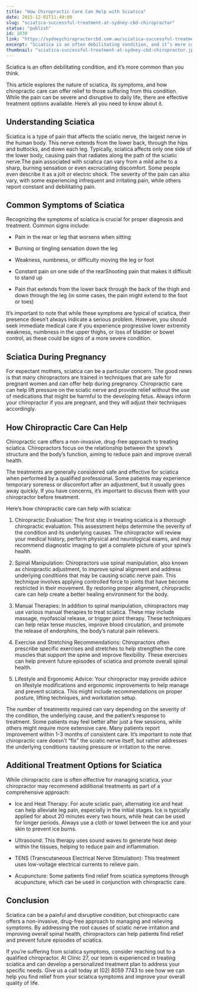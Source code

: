 ```yaml
---
title: "How Chiropractic Care Can Help with Sciatica"
date: 2015-12-01T11:49:00
slug: "sciatica-successful-treatment-at-sydney-cbd-chiropractor"
status: "publish"
id: 1030
link: "https://sydneychiropractorcbd.com.au/sciatica-successful-treatment-at-sydney-cbd-chiropractor/"
excerpt: "Sciatica is an often debilitating condition, and it’s more common than you think. This article explores the nature of sciatica, its symptoms, and how chiropractic care can offer relief to those suffering from this condition. While the pain can be severe and disruptive to daily life, there are effective treatment options available. Here’s all you […]"
thumbnail: "sciatica-successful-treatment-at-sydney-cbd-chiropractor.jpg"
---
```


Sciatica is an often debilitating condition, and it’s more common than you think.

This article explores the nature of sciatica, its symptoms, and how chiropractic care can offer relief to those suffering from this condition. While the pain can be severe and disruptive to daily life, there are effective treatment options available. Here’s all you need to know about it.

## Understanding Sciatica
Sciatica is a type of pain that affects the sciatic nerve, the largest nerve in the human body. This nerve extends from the lower back, through the hips and buttocks, and down each leg. Typically, sciatica affects only one side of the lower body, causing pain that radiates along the path of the sciatic nerve.The pain associated with sciatica can vary from a mild ache to a sharp, burning sensation or even excruciating discomfort. Some people even describe it as a jolt or electric shock. The severity of the pain can also vary, with some experiencing infrequent and irritating pain, while others report constant and debilitating pain.

## Common Symptoms of Sciatica
Recognizing the symptoms of sciatica is crucial for proper diagnosis and treatment. Common signs include:

- Pain in the rear or leg that worsens when sitting

- Burning or tingling sensation down the leg

- Weakness, numbness, or difficulty moving the leg or foot

- Constant pain on one side of the rearShooting pain that makes it difficult to stand up

- Pain that extends from the lower back through the back of the thigh and down through the leg (in some cases, the pain might extend to the foot or toes)

It’s important to note that while these symptoms are typical of sciatica, their presence doesn’t always indicate a serious problem. However, you should seek immediate medical care if you experience progressive lower extremity weakness, numbness in the upper thighs, or loss of bladder or bowel control, as these could be signs of a more severe condition.

## Sciatica During Pregnancy
For expectant mothers, sciatica can be a particular concern. The good news is that many chiropractors are trained in techniques that are safe for pregnant women and can offer help during pregnancy. Chiropractic care can help lift pressure on the sciatic nerve and provide relief without the use of medications that might be harmful to the developing fetus. Always inform your chiropractor if you are pregnant, and they will adjust their techniques accordingly.

## How Chiropractic Care Can Help
Chiropractic care offers a non-invasive, drug-free approach to treating sciatica. Chiropractors focus on the relationship between the spine’s structure and the body’s function, aiming to reduce pain and improve overall health.

The treatments are generally considered safe and effective for sciatica when performed by a qualified professional. Some patients may experience temporary soreness or discomfort after an adjustment, but it usually goes away quickly. If you have concerns, it’s important to discuss them with your chiropractor before treatment.

Here’s how chiropractic care can help with sciatica:

1. Chiropractic Evaluation: The first step in treating sciatica is a thorough chiropractic evaluation. This assessment helps determine the severity of the condition and its underlying causes. The chiropractor will review your medical history, perform physical and neurological exams, and may recommend diagnostic imaging to get a complete picture of your spine’s health.

2. Spinal Manipulation: Chiropractors use spinal manipulation, also known as chiropractic adjustment, to improve spinal alignment and address underlying conditions that may be causing sciatic nerve pain. This technique involves applying controlled force to joints that have become restricted in their movement. By restoring proper alignment, chiropractic care can help create a better healing environment for the body.

3. Manual Therapies: In addition to spinal manipulation, chiropractors may use various manual therapies to treat sciatica. These may include massage, myofascial release, or trigger point therapy. These techniques can help relax tense muscles, improve blood circulation, and promote the release of endorphins, the body’s natural pain relievers.

4. Exercise and Stretching Recommendations: Chiropractors often prescribe specific exercises and stretches to help strengthen the core muscles that support the spine and improve flexibility. These exercises can help prevent future episodes of sciatica and promote overall spinal health.

5. Lifestyle and Ergonomic Advice: Your chiropractor may provide advice on lifestyle modifications and ergonomic improvements to help manage and prevent sciatica. This might include recommendations on proper posture, lifting techniques, and workstation setup.

The number of treatments required can vary depending on the severity of the condition, the underlying cause, and the patient’s response to treatment. Some patients may feel better after just a few sessions, while others might require more extensive care. Many patients report improvement within 1-3 months of consistent care. It’s important to note that chiropractic care doesn’t “fix” the sciatic nerve itself, but rather addresses the underlying conditions causing pressure or irritation to the nerve.

## Additional Treatment Options for Sciatica
While chiropractic care is often effective for managing sciatica, your chiropractor may recommend additional treatments as part of a comprehensive approach:

- Ice and Heat Therapy: For acute sciatic pain, alternating ice and heat can help alleviate leg pain, especially in the initial stages. Ice is typically applied for about 20 minutes every two hours, while heat can be used for longer periods. Always use a cloth or towel between the ice and your skin to prevent ice burns.

- Ultrasound: This therapy uses sound waves to generate heat deep within the tissues, helping to reduce pain and inflammation.

- TENS (Transcutaneous Electrical Nerve Stimulation): This treatment uses low-voltage electrical currents to relieve pain.

- Acupuncture: Some patients find relief from sciatica symptoms through acupuncture, which can be used in conjunction with chiropractic care.

## Conclusion
Sciatica can be a painful and disruptive condition, but chiropractic care offers a non-invasive, drug-free approach to managing and relieving symptoms. By addressing the root causes of sciatic nerve irritation and improving overall spinal health, chiropractors can help patients find relief and prevent future episodes of sciatica.

If you’re suffering from sciatica symptoms, consider reaching out to a qualified chiropractor. At Clinic 27, our team is experienced in treating sciatica and can develop a personalized treatment plan to address your specific needs. Give us a call today at (02) 8059 7743 to see how we can help you find relief from your sciatica symptoms and improve your overall quality of life.
